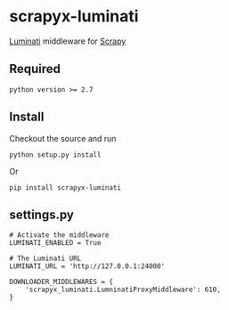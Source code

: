 # scrapyx-luminati

[Luminati](https://brightdata.com/?affiliate=ref_5c7c6f828fcb5320de302843) middleware for [Scrapy](http://scrapy.org/)

Required
--------

    python version >= 2.7


Install
--------

Checkout the source and run

    python setup.py install

Or

    pip install scrapyx-luminati


settings.py
-----------

    # Activate the middleware
    LUMINATI_ENABLED = True
    
    # The Luminati URL
    LUMINATI_URL = 'http://127.0.0.1:24000'

    DOWNLOADER_MIDDLEWARES = {
        'scrapyx_luminati.LumninatiProxyMiddleware': 610,
    }
